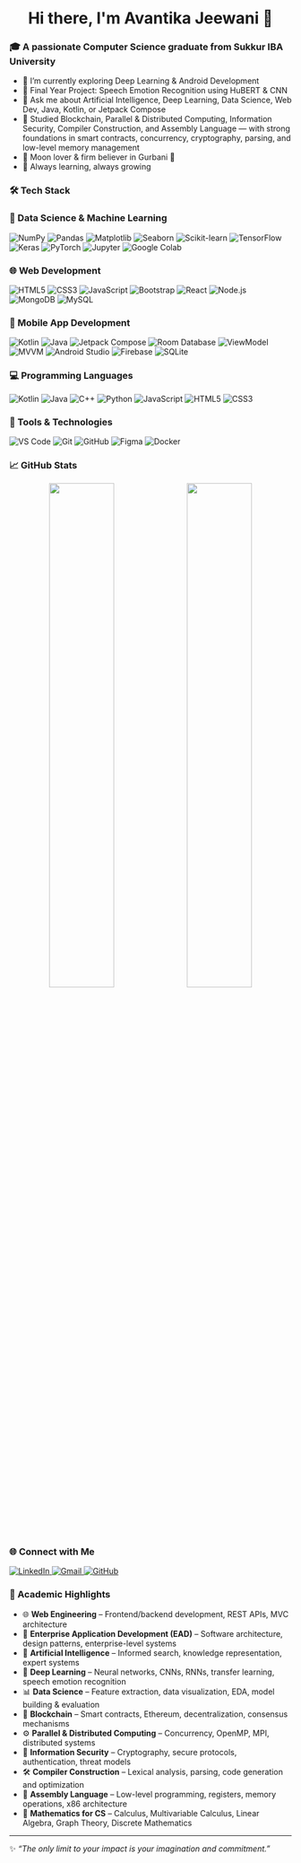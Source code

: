 <h1 align="center">Hi there, I'm Avantika Jeewani 👋</h1>

### 🎓 A passionate Computer Science graduate from Sukkur IBA University

- 🔭 I’m currently exploring Deep Learning & Android Development
- 🎯 Final Year Project: Speech Emotion Recognition using HuBERT & CNN
- 💬 Ask me about Artificial Intelligence, Deep Learning, Data Science, Web Dev, Java, Kotlin, or Jetpack Compose
- 🧠 Studied Blockchain, Parallel & Distributed Computing, Information Security, Compiler Construction, and Assembly Language — with strong foundations in smart contracts, concurrency, cryptography, parsing, and low-level memory management
- 🌙 Moon lover & firm believer in Gurbani 🙏
- 🌱 Always learning, always growing


### 🛠️ Tech Stack

### 🧠 Data Science & Machine Learning

![NumPy](https://img.shields.io/badge/-NumPy-013243?style=flat&logo=numpy)
![Pandas](https://img.shields.io/badge/-Pandas-150458?style=flat&logo=pandas)
![Matplotlib](https://img.shields.io/badge/-Matplotlib-11557C?style=flat&logo=matplotlib)
![Seaborn](https://img.shields.io/badge/-Seaborn-0099CC?style=flat)
![Scikit-learn](https://img.shields.io/badge/-Scikit--learn-F7931E?style=flat&logo=scikit-learn)
![TensorFlow](https://img.shields.io/badge/-TensorFlow-FF6F00?style=flat&logo=tensorflow)
![Keras](https://img.shields.io/badge/-Keras-D00000?style=flat&logo=keras)
![PyTorch](https://img.shields.io/badge/-PyTorch-EE4C2C?style=flat&logo=pytorch)
![Jupyter](https://img.shields.io/badge/-Jupyter-F37626?style=flat&logo=jupyter)
![Google Colab](https://img.shields.io/badge/-Google%20Colab-F9AB00?style=flat&logo=googlecolab)


### 🌐 Web Development

![HTML5](https://img.shields.io/badge/-HTML5-E34F26?style=flat&logo=html5)
![CSS3](https://img.shields.io/badge/-CSS3-1572B6?style=flat&logo=css3)
![JavaScript](https://img.shields.io/badge/-JavaScript-F7DF1E?style=flat&logo=javascript)
![Bootstrap](https://img.shields.io/badge/-Bootstrap-563D7C?style=flat&logo=bootstrap)
![React](https://img.shields.io/badge/-React-61DAFB?style=flat&logo=react)
![Node.js](https://img.shields.io/badge/-Node.js-339933?style=flat&logo=node.js)
![MongoDB](https://img.shields.io/badge/-MongoDB-47A248?style=flat&logo=mongodb)
![MySQL](https://img.shields.io/badge/-MySQL-4479A1?style=flat&logo=mysql)


### 📱 Mobile App Development

![Kotlin](https://img.shields.io/badge/-Kotlin-0095D5?style=flat&logo=kotlin)
![Java](https://img.shields.io/badge/-Java-007396?style=flat&logo=java)
![Jetpack Compose](https://img.shields.io/badge/-Jetpack%20Compose-4285F4?style=flat&logo=android)
![Room Database](https://img.shields.io/badge/-Room-6D4C41?style=flat&logo=android)
![ViewModel](https://img.shields.io/badge/-ViewModel-2196F3?style=flat)
![MVVM](https://img.shields.io/badge/-MVVM-3F51B5?style=flat)
![Android Studio](https://img.shields.io/badge/-Android%20Studio-3DDC84?style=flat&logo=android-studio)
![Firebase](https://img.shields.io/badge/-Firebase-FFCA28?style=flat&logo=firebase)
![SQLite](https://img.shields.io/badge/-SQLite-003B57?style=flat&logo=sqlite)


### 💻 Programming Languages

![Kotlin](https://img.shields.io/badge/-Kotlin-0095D5?style=flat&logo=kotlin)
![Java](https://img.shields.io/badge/-Java-007396?style=flat&logo=java)
![C++](https://img.shields.io/badge/-C++-00599C?style=flat&logo=cplusplus)
![Python](https://img.shields.io/badge/-Python-3776AB?style=flat&logo=python)
![JavaScript](https://img.shields.io/badge/-JavaScript-F7DF1E?style=flat&logo=javascript)
![HTML5](https://img.shields.io/badge/-HTML5-E34F26?style=flat&logo=html5)
![CSS3](https://img.shields.io/badge/-CSS3-1572B6?style=flat&logo=css3)


### 🧠 Tools & Technologies

![VS Code](https://img.shields.io/badge/-VS%20Code-007ACC?style=flat&logo=visual-studio-code)
![Git](https://img.shields.io/badge/-Git-F05032?style=flat&logo=git)
![GitHub](https://img.shields.io/badge/-GitHub-181717?style=flat&logo=github)
![Figma](https://img.shields.io/badge/-Figma-F24E1E?style=flat&logo=figma)
![Docker](https://img.shields.io/badge/-Docker-2496ED?style=flat&logo=docker)


### 📈 GitHub Stats
<p align="center">
  <img width="48%" src="https://github-readme-stats.vercel.app/api?username=Avantika11201&show_icons=true&theme=github_dark" />
  <img width="48%" src="https://streak-stats.demolab.com/?user=Avantika11201&theme=dark" />
</p>


### 🌐 Connect with Me

<p align="left">
  <a href="https://www.linkedin.com/in/avantika-jeewani-828676257" target="_blank">
    <img alt="LinkedIn" src="https://img.shields.io/badge/LinkedIn-%230077B5.svg?style=for-the-badge&logo=linkedin&logoColor=white"/>
  </a>
  <a href="mailto:ajeewani705@gmail.com" target="_blank">
    <img alt="Gmail" src="https://img.shields.io/badge/Gmail-D14836?style=for-the-badge&logo=gmail&logoColor=white"/>
  </a>
  <a href="https://github.com/Avantika11201" target="_blank">
    <img alt="GitHub" src="https://img.shields.io/badge/GitHub-100000?style=for-the-badge&logo=github&logoColor=white"/>
  </a>
</p>


### 📘 Academic Highlights

- 🌐 **Web Engineering** – Frontend/backend development, REST APIs, MVC architecture
- 🧩 **Enterprise Application Development (EAD)** – Software architecture, design patterns, enterprise-level systems
- 🤖 **Artificial Intelligence** – Informed search, knowledge representation, expert systems
- 🧠 **Deep Learning** – Neural networks, CNNs, RNNs, transfer learning, speech emotion recognition
- 📊 **Data Science** – Feature extraction, data visualization, EDA, model building & evaluation
- 🔗 **Blockchain** – Smart contracts, Ethereum, decentralization, consensus mechanisms
- ⚙️ **Parallel & Distributed Computing** – Concurrency, OpenMP, MPI, distributed systems
- 🔐 **Information Security** – Cryptography, secure protocols, authentication, threat models
- 🛠️ **Compiler Construction** – Lexical analysis, parsing, code generation and optimization
- 💾 **Assembly Language** – Low-level programming, registers, memory operations, x86 architecture
- 📐 **Mathematics for CS** – Calculus, Multivariable Calculus, Linear Algebra, Graph Theory, Discrete Mathematics


---

✨ *“The only limit to your impact is your imagination and commitment.”*

